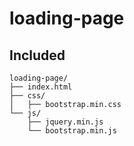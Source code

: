 # loading-page

## Included

```text
loading-page/
├── index.html
├── css/
│   ├── bootstrap.min.css
└── js/
    ├── jquery.min.js
    └── bootstrap.min.js
```
